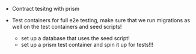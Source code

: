 * Contract tesitng with prism

* Test containers for full e2e testing, make sure that we run migrations as well on the test containers and seed scripts!
    * set up a database that uses the seed script!
    * set up a prism test container and spin it up for tests!!!


